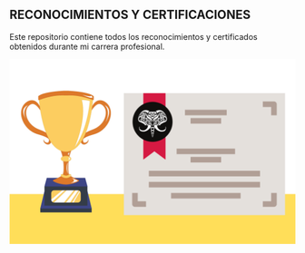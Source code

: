 ## **RECONOCIMIENTOS Y CERTIFICACIONES**

Este repositorio contiene todos los reconocimientos y certificados obtenidos durante mi carrera profesional.

![Imagen awards](award.png "Reconocimientos y certificaciones")
